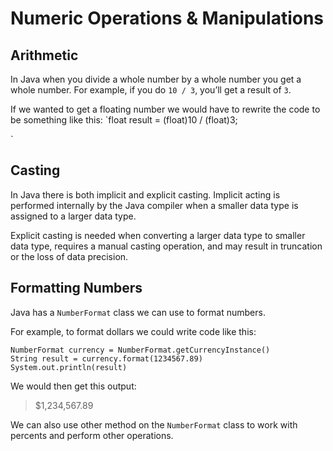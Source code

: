# Numeric Operations & Manipulations

## Arithmetic

In Java when you divide a whole number by a whole number you get a whole number. For example, if you do `10 / 3`, you’ll get a result of `3`.

If we wanted to get a floating number we would have to rewrite the code to be something like this:
`float result = (float)10 / (float)3;

`

## Casting

In Java there is both implicit and explicit casting. Implicit acting is performed internally by the Java compiler when a smaller data type is assigned to a larger data type.

Explicit casting is needed when converting a larger data type to smaller data type, requires a manual casting operation, and may result in truncation or the loss of data precision.

## Formatting Numbers

Java has a `NumberFormat` class we can use to format numbers.

For example, to format dollars we could write code like this:

```
NumberFormat currency = NumberFormat.getCurrencyInstance()
String result = currency.format(1234567.89)
System.out.println(result)
```

We would then get this output:

> $1,234,567.89

We can also use other method on the `NumberFormat` class to work with percents and perform other operations.
